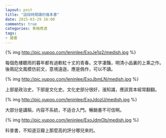 ```yaml
---
layout: post
title: "這段時間讀的幾本書"
date: 2015-03-29 16:00
comments: true
categories: 青梅煮酒
tags:
- 讀書
---
```


{% img http://pic.yupoo.com/leninlee/ExoJe1q2/medish.jpg %}

每個危樓聽雨的暮年都有過軟紅十丈的青春。文字凄豔，明清小品裏的上乘之作。後兩記文風模仿前文，意境遠遜，應是僞作，可以不讀。

{% img http://pic.yupoo.com/leninlee/ExoJbmLN/medish.jpg %}

上部是政治史，下部是文化史。文化史部分很好，漲知識，應該買本經常翻翻。

{% img http://pic.yupoo.com/leninlee/ExoJdozU/medish.jpg %}

大部分是講稿，内容不系統，不适合入門。暢銷書不可信啊。

{% img http://pic.yupoo.com/leninlee/ExoJdmOb/medish.jpg %}

科普書，不知道豆瓣上那麼高的評分哪兒來的。
